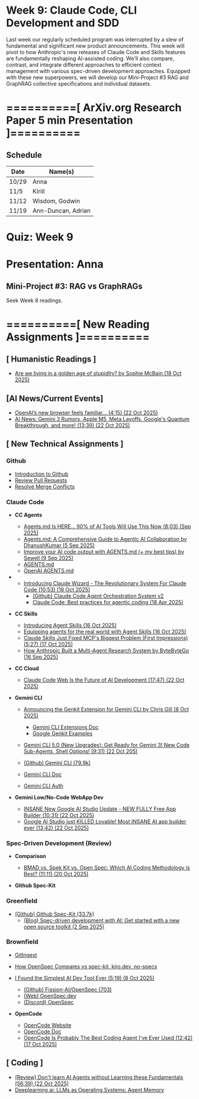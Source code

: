 # Week 9: Claude Code, CLI Development and SDD

Last week our regularly scheduled program was interrupted by a slew of fundamental and significant new product announcements. This week will pivot to how Anthropic's new releases of Claude Code and Skills features are fundamentally reshaping AI-assisted coding. We'll also compare, contrast, and integrate different approaches to efficient context management with various spec-driven development approaches. Equipped with these new superpowers, we will develop our Mini-Project #3 RAG and GraphRAG collective specifications and individual datasets.


# ==========[ ArXiv.org Research Paper 5 min Presentation ]==========

## Schedule

| Date   | Name(s)              |
|--------|----------------------|
| 10/29  | Anna                 |
| 11/5   | Kirill               |
| 11/12  | Wisdom, Godwin       |
| 11/19  | Ann-Duncan, Adrian   |


# Quiz: Week 9

# Presentation: Anna


## Mini-Project #3: RAG vs GraphRAGs

Seek Week 8 readings.


# ==========[ New Reading Assignments ]==========

## **[ Humanistic Readings ]**

* [Are we living in a golden age of stupidity? by Sophie McBain (18 Oct 2025)](https://www.theguardian.com/technology/2025/oct/18/are-we-living-in-a-golden-age-of-stupidity-technology)

## **[AI News/Current Events]**

* [OpenAI’s new browser feels familiar... (4:15) (22 Oct 2025)](https://www.youtube.com/watch?v=5uSboan45Zg)
* [AI News: Gemini 3 Rumors, Apple M5, Meta Layoffs, Google's Quantum Breakthrough, and more! (13:39) (22 Oct 2025)](https://www.youtube.com/watch?v=ifjblOmsss4)

## **[ New Technical Assignments ]**

### Github

* [Introduction to Github](https://github.com/skills/introduction-to-github)
* [Review Pull Requests](https://github.com/skills/review-pull-requests)
* [Resolve Merge Conflicts](https://github.com/skills/resolve-merge-conflicts)

### Claude Code

* **CC Agents**

  * [Agents.md Is HERE… 90% of AI Tools Will Use This Now (8:03) (Sep 2025)](https://www.youtube.com/watch?v=Pmc4OfSlhbE)
  * [Agents.md: A Comprehensive Guide to Agentic AI Collaboration by DhanushKumar (5 Sep 2025)](https://ai.plainenglish.io/agents-md-a-comprehensive-guide-to-agentic-ai-collaboration-571df0e78ccc)
  * [Improve your AI code output with AGENTS.md (+ my best tips) by Sewell (9 Sep 2025)](https://www.builder.io/blog/agents-md)
  * [AGENTS.md](https://agents.md/)
  * [OpenAI AGENTS.md](https://github.com/openai/agents.md  )
* 
  * [Introducing Claude Wizard - The Revolutionary System For Claude Code (10:53) (18 Oct 2025)](https://www.youtube.com/watch?v=lNbm9DyGzn4)
    - [(Github) Claude Code Agent Orchestration System v2 ](https://github.com/IncomeStreamSurfer/claude-code-agents-wizard-v2/)
    - [Claude Code: Best practices for agentic coding (18 Apr 2025)](https://www.anthropic.com/engineering/claude-code-best-practices)

* **CC Skills**
  
  * [Introducing Agent Skills (16 Oct 2025)](https://www.anthropic.com/news/skills)
  * [Equipping agents for the real world with Agent Skills (16 Oct 2025)](https://www.anthropic.com/engineering/equipping-agents-for-the-real-world-with-agent-skills)
  * [Claude Skills Just Fixed MCP's Biggest Problem (First Impressions) (5:27) (17 Oct 2025)](https://www.youtube.com/watch?v=A-ZScvLMd-U)
  * [How Anthropic Built a Multi-Agent Research System by ByteByteGo (16 Sep 2025)](https://blog.bytebytego.com/p/how-anthropic-built-a-multi-agent)

* **CC Cloud**

  * [Claude Code Web Is the Future of AI Development (17:47) (22 Oct 2025)](https://www.youtube.com/watch?v=LDScpaOP2mA)  
  
* **Gemini CLI**

  * [Announcing the Genkit Extension for Gemini CLI by Chris Gill (8 Oct 2025)](https://developers.googleblog.com/en/announcing-the-genkit-extension-for-gemini-cli/)
    - [Gemini CLI Extensions Doc](https://geminicli.com/docs/extensions/)
    - [Google Genkit Examples](https://examples.genkit.dev/chatbot-simple)

  * [Gemini CLI 5.0 (New Upgrades): Get Ready for Gemini 3! New Code Sub-Agents, Shell Options! (9:31) (22 Oct 205)](https://www.youtube.com/watch?v=_rR4szKm9dQ)
  * [(Github) Gemini CLI (79.9k)](https://github.com/google-gemini/gemini-cli )
  * [Gemini CLI Doc](https://geminicli.com/docs/)
  * [Gemini CLI Auth](https://github.com/google-gemini/gemini-cli/blob/main/docs/get-started/authentication.md#persisting-environment-variables)
  
* **Gemini Low/No-Code WebApp Dev**

  * [INSANE New Google AI Studio Update - NEW FULLY Free App Builder (10:31) (22 Oct 2025)](https://www.youtube.com/watch?v=6Dj9cfi3_Do)
  * [Google AI Studio just KILLED Lovable! Most INSANE AI app builder ever (13:42) (22 Oct 2025)](https://www.youtube.com/watch?v=Kb83qnQ0hQ8)

### Spec-Driven Development (Review)

* **Comparison**
  
  * [BMAD vs. Spek Kit vs. Open Spec: Which AI Coding Methodology is Best? (11:11) (20 Oct 2025)](https://www.youtube.com/watch?v=sGYvGUkerA0)

* **Github Spec-Kit**

### **Greenfield**

  * [(Github) Github Spec-Kit (33.7k)](https://github.com/github/spec-kit)
    * [(Blog) Spec-driven development with AI: Get started with a new open source toolkit (2 Sep 2025)](https://github.blog/ai-and-ml/generative-ai/spec-driven-development-with-ai-get-started-with-a-new-open-source-toolkit/)

### **Brownfield**

  * [GitIngest](https://gitingest.com/)
  * [How OpenSpec Compares vs spec-kit, kiro.dev, no-specs](https://github.com/Fission-AI/OpenSpec?tab=readme-ov-file#how-openspec-compares)
  * [I Found the Simplest AI Dev Tool Ever (5:19) (8 Oct 2025)](https://www.youtube.com/watch?v=cQv3ocbsKHY)
    - [(Github) Fission-AI/OpenSpec (703)](https://github.com/Fission-AI/OpenSpec)
    - [(Web) OpenSpec.dev](https://openspec.dev/)
    - [(Discord) OpenSpec](https://discord.gg/YctCnvvshC)

* **OpenCode**

  * [OpenCode Website](https://opencode.ai/)
  * [OpenCode Doc](https://opencode.ai/docs)
  * [OpenCode Is Probably The Best Coding Agent I've Ever Used (12:42) (17 Oct 2025)](https://www.youtube.com/watch?v=e9j2iEwJru0)

## **[ Coding ]**

  * [(Review) Don't learn AI Agents without Learning these Fundamentals (56:39) (22 Oct 2025)](https://www.youtube.com/watch?v=ZaPbP9DwBOE&t=1490s)
  * [Deeplearning.ai: LLMs as Operating Systems: Agent Memory](https://learn.deeplearning.ai/courses/llms-as-operating-systems-agent-memory/lesson/nfkqk/introduction)






